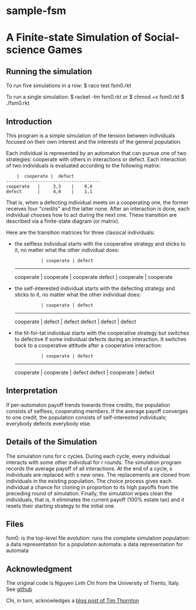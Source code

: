 # sample-fsm

A Finite-state Simulation of Social-science Games
=================================================

Running the simulation
----------------------

To run five simulations in a row: 
    $ raco test fsm0.rkt 


To run a single simulation: 
    $ racket -tm fsm0.rkt 
or 
    $ chmod +x fsm0.rkt 
    $ ./fsm0.rkt 

Introduction
------------

This program is a simple simulation of the tension between individuals
focused on their own interest and the interests of the general population. 

Each individual is represented by an automaton that can pursue one of two
strategies: cooperate with others in interactions or defect. Each
interaction of two individuals is evaluated according to the following
matrix:

		|  cooperate |  defect
    ------------------------------------
    cooperate   |     3,3    |    0,4
    defect      |     4,0    |    1,1

That is, when a defecting individual meets on a cooperating one, the former
receives four "credits" and the latter none. After an interaction is done,
each individual chooses how to act during the next one. These transition
are described via a finite-state diagram (or matrix). 

Here are the transition matrices for three classical individuals:

* the selfless individual starts with the cooperative strategy
  and sticks to it, no matter what the other individual does: 
 
                | cooperate | defect 
  -------------------------------------
    cooperate   | cooperate | cooperate
    defect      | cooperate | cooperate

* the self-interested individual starts with the defecting strategy
  and sticks to it, no matter what the other individual does: 

                | cooperate | defect 
  -------------------------------------
    cooperate   |   defect  | defect
    defect      |   defect  | defect

* the tit-for-tat individual starts with the cooperative strategy
  but switches to defective if some individual defects during an
  interaction. It switches back to a cooperative attitude after a
  cooperative interaction: 

                | cooperate | defect 
  -------------------------------------
    cooperate   | cooperate | defect
    defect      | cooperate | defect


Interpretation 
--------------

If per-automaton payoff trends towards three credits, the population
consists of selfless, cooperating members. If the average payoff converges
to one credit, the population consists of self-interested individuals;
everybody defects everybody else. 

Details of the Simulation 
-------------------------

The simulation runs for c cycles. During each cycle, every individual
interacts with some other individual for r rounds. The simulation program
records the average payoff of all interactions. At the end of a cycle, s
individuals are replaced with s new ones. The replacements are cloned from
individuals in the existing population. The choice process gives each
individual a chance for cloning in proportion to its high payoffs from the
preceding round of simulation. Finally, the simulation wipes clean the
individuals, that is, it eliminates the current payoff (100% estate tax)
and it resets their starting strategy to the initial one. 


Files 
-----

fsm0:       is the top-level file 
evolution:  runs the complete simulation 
population: a data representation for a population 
automata:   a data representation for automata 

Acknowledgment 
--------------

The original code is Nguyen Linh Chi from the University of Trento, Italy. 
See [github](https://github.com/ayaderaghul/sample-fsm)

Chi, in turn, acknowledges a [blog post of Tim Thornton](http://timthornton.net/blog/id/538fa6f2f09a16ba0674813d)
